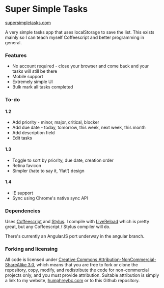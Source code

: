 Super Simple Tasks
==================
[supersimpletasks.com](http://supersimpletasks.com)

A very simple tasks app that uses localStorage to save the list. This exists mainly so I can teach myself Coffeescript and better programming in general.

### Features

* No account required - close your browser and come back and your tasks will still be there
* Mobile support
* Extremely simple UI
* Bulk mark all tasks completed

### To-do

#### 1.2

* Add priority - minor, major, critical, blocker
* Add due date - today, tomorrow, this week, next week, this month
* Add description field
* Edit tasks

#### 1.3

* Toggle to sort by priority, due date, creation order
* Retina favicon
* Simpler (hate to say it, 'flat') design

#### 1.4

* IE support
* Sync using Chrome's native sync API

### Dependencies

Uses [Coffeescript](http://coffeescript.org/) and [Stylus](http://learnboost.github.com/stylus/). I compile with [LiveReload](http://livereload.com/) which is pretty great, but any Coffeescript / Stylus compiler will do.

There's currently an AngularJS port underway in the angular branch.

### Forking and licensing

All code  is licensed under [Creative Commons Attribution-NonCommercial-ShareAlike 3.0](http://creativecommons.org/licenses/by-nc-sa/3.0/), which means that you are free to fork or clone the repository, copy, modify, and redistribute the code for non-commercial projects only, and you must provide attribution. Suitable attribution is simply a link to my website, [humphreybc.com](http://humphreybc.com) or to this Github repository.
